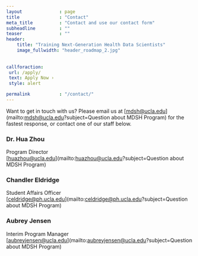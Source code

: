 ```yaml
---
layout              : page
title               : "Contact"
meta_title          : "Contact and use our contact form"
subheadline         : ""
teaser              : ""
header:
    title: "Training Next-Generation Health Data Scientists"
    image_fullwidth: "header_roadmap_2.jpg"
    
    
callforaction:
 url: /apply/
 text: Apply Now ›
 style: alert

permalink           : "/contact/"
---
```


Want to get in touch with us? Please email us at [mdsh@ucla.edu](mailto:mdsh@ucla.edu?subject=Question about MDSH Program) for the fastest response, or contact one of our staff below.


### Dr. Hua Zhou

Program Director \
[huazhou@ucla.edu](mailto:huazhou@ucla.edu?subject=Question about MDSH Program)

### Chandler Eldridge

Student Affairs Officer \
[celdridge@ph.ucla.edu](mailto:celdridge@ph.ucla.edu?subject=Question about MDSH Program)

### Aubrey Jensen

Interim Program Manager \
[aubreyjensen@ucla.edu](mailto:aubreyjensen@ucla.edu?subject=Question about MDSH Program)


<!--
```{=html}
## Contact Form

<iframe width='100%' height='800px' src='https://uclahs.az1.qualtrics.com/jfe/form/SV_38aayrT90R6bIDI' style='border:5'></iframe>

```
-->
